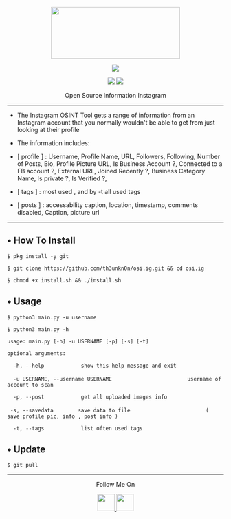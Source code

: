 <p align="center">
  <img src="https://raw.githubusercontent.com/th3unkn0n/OSI.IG/master/.lib/20191103_233944.jpg" width="300" height="120">
</p>
<p align="center">
</p>
<p align="center"><img src="https://img.shields.io/badge/Version-1.2-brightgreen"></p>
<p align="center">
  <a href="https://github.com/th3unkn0n">
    <img src="https://img.shields.io/github/followers/th3unkn0n?label=Follow&style=social">
  </a>
  <a href="https://github.com/th3unkn0n/osi.ig/stargazers">
    <img src="https://img.shields.io/github/stars/th3unkn0n/osi.ig?style=social">
  </a>
</p>
<p align="center">
  Open Source Information Instagram
</p>

---

* The Instagram OSINT Tool gets a range of information from an Instagram account that you normally wouldn't be able to get
from just looking at their profile

* The information includes:

* [ profile ] : Username, Profile Name, URL, Followers, Following, Number of Posts, Bio, Profile Picture URL, Is Business Account ?, Connected to a FB account ?, External URL, Joined Recently ?, Business Category Name, Is private ?, Is Verified ?,

* [ tags ] : most used , and by -t all used tags

* [ posts ] : accessability caption, location, timestamp, comments disabled, Caption, picture url

---

## • How To Install

`$ pkg install -y git`

`$ git clone https://github.com/th3unkn0n/osi.ig.git && cd osi.ig`

`$ chmod +x install.sh && ./install.sh`

## • Usage

`$ python3 main.py -u username`

`$ python3 main.py -h`

`usage: main.py [-h] -u USERNAME [-p] [-s] [-t]`

`optional arguments:`

`  -h, --help            show this help message and exit`

`  -u USERNAME, --username USERNAME`
`                        username of account to scan`

`  -p, --post            get all uploaded images info`

`  -s, --savedata        save data to file `
`                        ( save profile pic, info , post info )`

`  -t, --tags            list often used tags`

## • Update

`$ git pull`

---

<p align="center">
  Follow Me On
</p>
<p align="center">
  <a href="https://youtube.com/theunknon">
    <img src="https://github.com/th3unkn0n/extra/blob/master/.img/yt.png" width="40" height="40">
  </a>
  <a href="https://twitter.com/th3unkn0n">
    <img src="https://github.com/th3unkn0n/extra/blob/master/.img/ig.png" width="40" height="40">
    </a>
</p>
